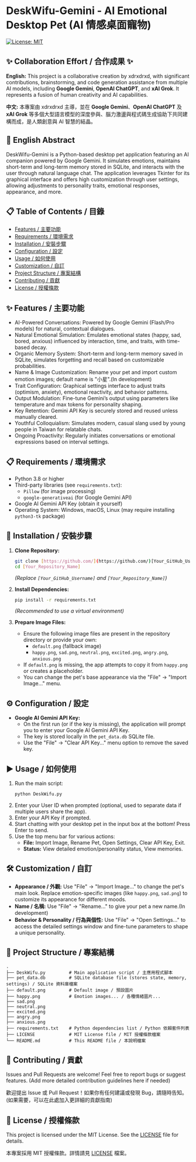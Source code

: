 # DeskWifu-Gemini - AI Emotional Desktop Pet (AI 情感桌面寵物)

[![License: MIT](https://img.shields.io/badge/License-MIT-yellow.svg)](https://opensource.org/licenses/MIT)

## ✨ Collaboration Effort / 合作成果 ✨

**English:** This project is a collaborative creation by xdrxdrxd, with significant contributions, brainstorming, and code generation assistance from multiple AI models, including **Google Gemini**, **OpenAI ChatGPT**, and **xAI Grok**. It represents a fusion of human creativity and AI capabilities.

**中文:** 本專案由 xdrxdrxd 主導，並在 **Google Gemini**、**OpenAI ChatGPT** 及 **xAI Grok** 等多個大型語言模型的深度參與、腦力激盪與程式碼生成協助下共同建構而成，是人類創意與 AI 智慧的結晶。

## 📝 English Abstract

DeskWifu-Gemini is a Python-based desktop pet application featuring an AI companion powered by Google Gemini. It simulates emotions, maintains short-term and long-term memory stored in SQLite, and interacts with the user through natural language chat. The application leverages Tkinter for its graphical interface and offers high customization through user settings, allowing adjustments to personality traits, emotional responses, appearance, and more.

## 📋 Table of Contents / 目錄

* [Features / 主要功能](#-features--主要功能)
* [Requirements / 環境需求](#-requirements--環境需求)
* [Installation / 安裝步驟](#-installation--安裝步驟)
* [Configuration / 設定](#️-configuration--設定)
* [Usage / 如何使用](#️-usage--如何使用)
* [Customization / 自訂](#️-customization--自訂)
* [Project Structure / 專案結構](#-project-structure--專案結構)
* [Contributing / 貢獻](#-contributing--貢獻)
* [License / 授權條款](#-license--授權條款)

## ✨ Features / 主要功能

* AI-Powered Conversations: Powered by Google Gemini (Flash/Pro models) for natural, contextual dialogues.
* Natural Emotional Simulation: Emulates emotional states (happy, sad, bored, anxious) influenced by interaction, time, and traits, with time-based decay.
* Organic Memory System: Short-term and long-term memory saved in SQLite, simulates forgetting and recall based on customizable probabilities.
* Name & Image Customization: Rename your pet and import custom emotion images; default name is "小星".(In development)
* Trait Configuration: Graphical settings interface to adjust traits (optimism, anxiety), emotional reactivity, and behavior patterns.
* Output Modulation: Fine-tune Gemini’s output using parameters like temperature and max tokens for personality shaping.
* Key Retention: Gemini API Key is securely stored and reused unless manually cleared.
* Youthful Colloquialism: Simulates modern, casual slang used by young people in Taiwan for relatable chats.
* Ongoing Proactivity: Regularly initiates conversations or emotional expressions based on interval settings.

## 📋 Requirements / 環境需求

* Python 3.8 or higher
* Third-party libraries (see `requirements.txt`):
    * `Pillow` (for image processing)
    * `google-generativeai` (for Google Gemini API)
* Google AI Gemini API Key (obtain it yourself)
* Operating System: Windows, macOS, Linux (may require installing `python3-tk` package)

## 🚀 Installation / 安裝步驟

1.  **Clone Repository:**
    ```bash
    git clone [https://github.com/](https://github.com/)[Your_GitHub_Username]/[Your_Repository_Name].git
    cd [Your_Repository_Name]
    ```
    *(Replace `[Your_GitHub_Username]` and `[Your_Repository_Name]`)*

2.  **Install Dependencies:**
    ```bash
    pip install -r requirements.txt
    ```
    *(Recommended to use a virtual environment)*

3.  **Prepare Image Files:**
    * Ensure the following image files are present in the repository directory or provide your own:
        * `default.png` (fallback image)
        * `happy.png`, `sad.png`, `neutral.png`, `excited.png`, `angry.png`, `anxious.png`
    * If `default.png` is missing, the app attempts to copy it from `happy.png` or creates a placeholder.
    * You can change the pet's base appearance via the "File" -> "Import Image..." menu.

## ⚙️ Configuration / 設定

* **Google AI Gemini API Key:**
    * On the first run (or if the key is missing), the application will prompt you to enter your Google AI Gemini API Key.
    * The key is stored locally in the `pet_data.db` SQLite file.
    * Use the "File" -> "Clear API Key..." menu option to remove the saved key.

## ▶️ Usage / 如何使用

1.  Run the main script:
    ```bash
    python DeskWifu.py
    ```
2.  Enter your User ID when prompted (optional, used to separate data if multiple users share the app).
3.  Enter your API Key if prompted.
4.  Start chatting with your desktop pet in the input box at the bottom! Press Enter to send.
5.  Use the top menu bar for various actions:
    * **File:** Import Image, Rename Pet, Open Settings, Clear API Key, Exit.
    * **Status:** View detailed emotion/personality status, View memories.

## 🛠️ Customization / 自訂

* **Appearance / 外觀:** Use "File" -> "Import Image..." to change the pet's main look. Replace emotion-specific images (like `happy.png`, `sad.png`) to customize its appearance for different moods.
* **Name / 名稱:** Use "File" -> "Rename..." to give your pet a new name.(In development)
* **Behavior & Personality / 行為與個性:** Use "File" -> "Open Settings..." to access the detailed settings window and fine-tune parameters to shape a unique personality.

## 📁 Project Structure / 專案結構

```
.
├── DeskWifu.py         # Main application script / 主應用程式腳本
├── pet_data.db         # SQLite database file (stores state, memory, settings) / SQLite 資料庫檔案
├── default.png         # Default image / 預設圖片
├── happy.png           # Emotion images... / 各種情緒圖片...
├── sad.png
├── neutral.png
├── excited.png
├── angry.png
├── anxious.png
├── requirements.txt    # Python dependencies list / Python 依賴套件列表
├── LICENSE             # MIT License file / MIT 授權條款檔案
└── README.md           # This README file / 本說明檔案
```

## 🤝 Contributing / 貢獻

Issues and Pull Requests are welcome! Feel free to report bugs or suggest features.
(Add more detailed contribution guidelines here if needed)

歡迎提出 Issue 或 Pull Request！如果你有任何建議或發現 Bug，請隨時告知。
(如果需要，可以在此處加入更詳細的貢獻指南)

## 📄 License / 授權條款

This project is licensed under the MIT License. See the [LICENSE](LICENSE) file for details.

本專案採用 MIT 授權條款。詳情請見 [LICENSE](LICENSE) 檔案。
